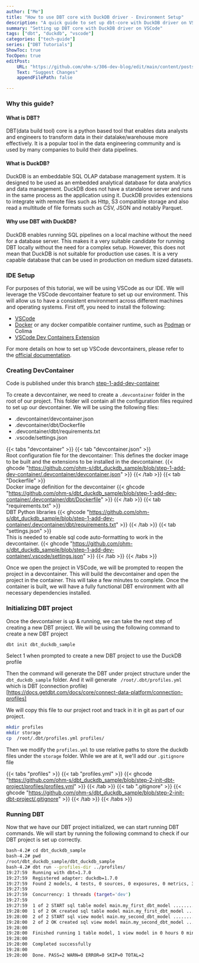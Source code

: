 ```yaml
---
author: ["Me"]
title: "How to use DBT core with DuckDB driver - Environment Setup"
description: "A quick guide to set up dbt-core with DuckDB driver on VSCode"
summary: "Setting up DBT core with DuckDB driver on VSCode"
tags: ["dbt", "duckdb", "vscode"]
categories: ["tech-guide"]
series: ["DBT Tutorials"]
ShowToc: true
TocOpen: true
editPost:
    URL: "https://github.com/ohm-s/306-dev-blog/edit/main/content/posts/dbt-duckdb-tutorial/intro.md"
    Text: "Suggest Changes" 
    appendFilePath: false

---
```


### Why this guide?

#### What is DBT?

DBT(data build tool) core is a python based tool that enables data analysts and engineers to transform data in their datalake/warehouse more effectively. It is a popular tool in the data engineering community and is used by many companies to build their data pipelines.

#### What is DuckDB?

DuckDB is an embeddable SQL OLAP database management system. It is designed to be used as an embedded analytical database for data analytics and data management. DuckDB does not have a standalone server and runs in the same process as the application using it. DuckDB provides extensions to integrate with remote files such as Http, S3 compatible storage and also read a multitude of file formats such as CSV, JSON and notably Parquet.


#### Why use DBT with DuckDB?

DuckDB enables running SQL pipelines on a local machine without the need for a database server. This makes it a very suitable candidate for running DBT locally without the need for a complex setup. However, this does not mean that DuckDB is not suitable for production use cases. It is a very capable database that can be used in production on medium sized datasets.

### IDE Setup

For purposes of this tutorial, we will be using VSCode as our IDE. We will leverage the VSCode devcontainer feature to set up our environment. This will allow us to have a consistent environment across different machines and operating systems.
First off, you need to install the following:
- [VSCode](https://code.visualstudio.com/download)
- [Docker](https://docs.docker.com/get-docker/)  or any docker compatible container runtime, such as [Podman](https://podman.io/getting-started/installation) or Colima
- [VSCode Dev Containers Extension](https://marketplace.visualstudio.com/items?itemName=ms-vscode-remote.remote-containers)

For more details on how to set up VSCode devcontainers, please refer to the [official documentation](https://code.visualstudio.com/docs/devcontainers/tutorial).

### Creating DevContainer

Code is published under this branch [step-1-add-dev-container](https://github.com/ohm-s/dbt_duckdb_sample/tree/step-1-add-dev-container)

To create a devcontainer, we need to create a `.devcontainer` folder in the root of our project. This folder will contain all the configuration files required to set up our devcontainer. We will be using the following files:
- .devcontainer/devcontainer.json
- .devcontainer/dbt/Dockerfile
- .devcontainer/dbt/requirements.txt
- .vscode/settings.json


{{< tabs "devcontainer" >}}
{{< tab "devcontainer.json" >}} 
<br />Root configuration file for the devcontainer: This defines the docker image to be built and the extensions to be installed in the devcontainer.
{{< ghcode "https://github.com/ohm-s/dbt_duckdb_sample/blob/step-1-add-dev-container/.devcontainer/devcontainer.json" >}} 
{{< /tab >}}
{{< tab "Dockerfile" >}} 
<br /> Docker image definition for the devcontainer
{{< ghcode "https://github.com/ohm-s/dbt_duckdb_sample/blob/step-1-add-dev-container/.devcontainer/dbt/Dockerfile" >}} 
{{< /tab >}}
{{< tab "requirements.txt" >}} 
<br /> DBT Python libraries 
{{< ghcode "https://github.com/ohm-s/dbt_duckdb_sample/blob/step-1-add-dev-container/.devcontainer/dbt/requirements.txt" >}} 
{{< /tab >}}
{{< tab "settings.json" >}} 
<br />This is needed to enable sql code auto-formatting to work in the devcontainer.
{{< ghcode "https://github.com/ohm-s/dbt_duckdb_sample/blob/step-1-add-dev-container/.vscode/settings.json" >}} 
{{< /tab >}}
{{< /tabs >}}  

Once we open the project in VSCode, we will be prompted to reopen the project in a devcontainer. This will build the devcontainer and open the project in the container. This will take a few minutes to complete. Once the container is built, we will have a fully functional DBT environment with all necessary dependencies installed.

### Initializing DBT project

Once the devcontainer is up & running, we can take the next step of creating a new DBT project. We will be using the following command to create a new DBT project

```bash
dbt init dbt_duckdb_sample
```

Select 1 when prompted to create a new DBT project to use the DuckDB profile

Then the command will generate the DBT under project structure under the `dbt_duckdb_sample` folder. And it will generate ` /root/.dbt/profiles.yml` which is DBT (connection profile)[https://docs.getdbt.com/docs/core/connect-data-platform/connection-profiles]

We will copy this file to our project root and track in it in git as part of our project. 

```bash
mkdir profiles
mkdir storage
cp  /root/.dbt/profiles.yml profiles/
```

Then we modify the `profiles.yml` to use relative paths to store the duckdb files under the `storage` folder. 
While we are at it, we'll add our `.gitignore` file 

{{< tabs "profiles" >}}
{{< tab "profiles.yml" >}}
{{< ghcode "https://github.com/ohm-s/dbt_duckdb_sample/blob/step-2-init-dbt-project/profiles/profiles.yml" >}} 
{{< /tab >}}
{{< tab ".gitignore" >}}
{{< ghcode "https://github.com/ohm-s/dbt_duckdb_sample/blob/step-2-init-dbt-project/.gitignore" >}} 
{{< /tab >}}
{{< /tabs >}}


### Running DBT

Now that we have our DBT project initialized, we can start running DBT commands. We will start by running the following command to check if our DBT project is set up correctly.

```bash
bash-4.2# cd dbt_duckdb_sample
bash-4.2# pwd
/root/dbt_duckdb_sample/dbt_duckdb_sample
bash-4.2# dbt run --profiles-dir ../profiles/
19:27:59  Running with dbt=1.7.0
19:27:59  Registered adapter: duckdb=1.7.0
19:27:59  Found 2 models, 4 tests, 0 sources, 0 exposures, 0 metrics, 391 macros, 0 groups, 0 semantic models
19:27:59  
19:27:59  Concurrency: 1 threads (target='dev')
19:27:59  
19:27:59  1 of 2 START sql table model main.my_first_dbt_model ........................... [RUN]
19:28:00  1 of 2 OK created sql table model main.my_first_dbt_model ...................... [OK in 0.13s]
19:28:00  2 of 2 START sql view model main.my_second_dbt_model ........................... [RUN]
19:28:00  2 of 2 OK created sql view model main.my_second_dbt_model ...................... [OK in 0.08s]
19:28:00  
19:28:00  Finished running 1 table model, 1 view model in 0 hours 0 minutes and 0.40 seconds (0.40s).
19:28:00  
19:28:00  Completed successfully
19:28:00  
19:28:00  Done. PASS=2 WARN=0 ERROR=0 SKIP=0 TOTAL=2
```